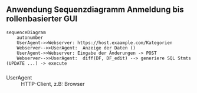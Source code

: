 ## Anwendung Sequenzdiagramm Anmeldung bis rollenbasierter GUI

```mermaid
sequenceDiagram
    autonumber
    UserAgent->>Webserver: https://host.exaample.com/Kategorien
    Webserver-->>UserAgent:  Anzeige der Daten () 
    UserAgent->>Webserver: Eingabe der Änderungen -> POST
    Webserver-->>UserAgent:  diff(DF, DF_edit) --> generiere SQL Stmts (UPDATE ...) -> execute  
```




### <dl>
<dt>UserAgent</dt> 
<dd>HTTP-Client, z.B: Browser</dd>
</dl>
